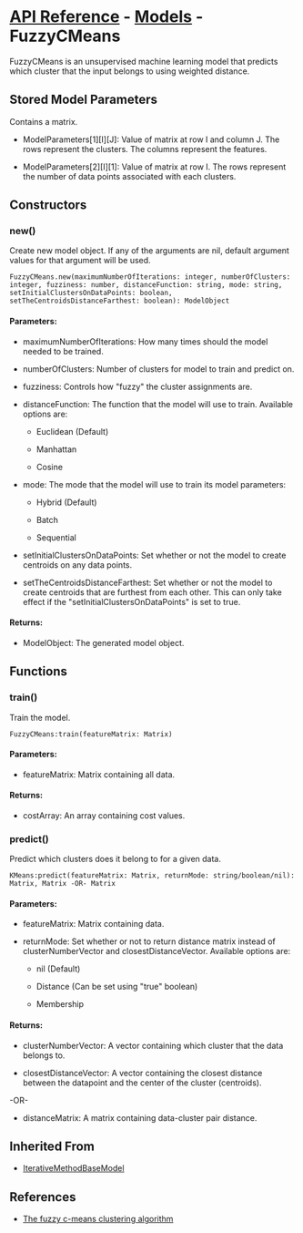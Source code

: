 # [API Reference](../../API.md) - [Models](../Models.md) - FuzzyCMeans

FuzzyCMeans is an unsupervised machine learning model that predicts which cluster that the input belongs to using weighted distance.

## Stored Model Parameters

Contains a matrix.  

* ModelParameters[1][I][J]: Value of matrix at row I and column J. The rows represent the clusters. The columns represent the features.

* ModelParameters[2][I][1]: Value of matrix at row I. The rows represent the number of data points associated with each clusters.

## Constructors

### new()

Create new model object. If any of the arguments are nil, default argument values for that argument will be used.

```
FuzzyCMeans.new(maximumNumberOfIterations: integer, numberOfClusters: integer, fuzziness: number, distanceFunction: string, mode: string, setInitialClustersOnDataPoints: boolean, setTheCentroidsDistanceFarthest: boolean): ModelObject
```

#### Parameters:

* maximumNumberOfIterations: How many times should the model needed to be trained.

* numberOfClusters: Number of clusters for model to train and predict on.

* fuzziness: Controls how "fuzzy" the cluster assignments are.

* distanceFunction: The function that the model will use to train. Available options are:
  
  *  Euclidean (Default)
    
  *  Manhattan
 
  *  Cosine

* mode: The mode that the model will use to train its model parameters:

  * Hybrid (Default)
 
  * Batch
 
  * Sequential

* setInitialClustersOnDataPoints: Set whether or not the model to create centroids on any data points.

* setTheCentroidsDistanceFarthest: Set whether or not the model to create centroids that are furthest from each other. This can only take effect if the "setInitialClustersOnDataPoints" is set to true.

#### Returns:

* ModelObject: The generated model object.

## Functions

### train()

Train the model.

```
FuzzyCMeans:train(featureMatrix: Matrix)
```

#### Parameters:

* featureMatrix: Matrix containing all data.

#### Returns:

* costArray: An array containing cost values.

### predict()

Predict which clusters does it belong to for a given data.

```
KMeans:predict(featureMatrix: Matrix, returnMode: string/boolean/nil): Matrix, Matrix -OR- Matrix
```

#### Parameters:

* featureMatrix: Matrix containing data.

* returnMode: Set whether or not to return distance matrix instead of clusterNumberVector and closestDistanceVector. Available options are:

  * nil (Default)

  * Distance (Can be set using "true" boolean)
 
  * Membership

#### Returns:

* clusterNumberVector: A vector containing which cluster that the data belongs to.

* closestDistanceVector: A vector containing the closest distance between the datapoint and the center of the cluster (centroids).

-OR-

* distanceMatrix: A matrix containing data-cluster pair distance.

## Inherited From

* [IterativeMethodBaseModel](IterativeMethodBaseModel.md)

## References

* [The fuzzy c-means clustering algorithm](https://www.sciencedirect.com/science/article/abs/pii/0098300484900207)
